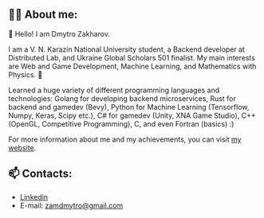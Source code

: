 ## :person_curly_hair: About me: 
👋 Hello!
I am Dmytro Zakharov. 

I am a V. N. Karazin National University student, a Backend developer at Distributed Lab, and Ukraine Global Scholars 501 finalist. 
My main interests are Web and Game Development, Machine Learning, and Mathematics with Physics. 👀

Learned a huge variety of different programming languages and technologies: Golang for developing backend microservices, Rust for backend and gamedev (Bevy), Python for Machine Learning (Tensorflow, Numpy, Keras, Scipy etc.), C# for gamedev (Unity, XNA Game Studio), C++ (OpenGL, Competitive Programming), C, and even Fortran (basics) :)

For more information about me and my achievements, you can visit [my website](https://zakharov.netlify.app).

## 📫 Contacts: 
- [Linkedin](https://www.linkedin.com/in/zamdimon/)
- E-mail: zamdmytro@gmail.com
